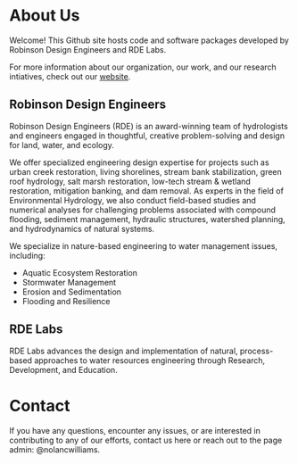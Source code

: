 # About Us

Welcome! This Github site hosts code and software packages developed by Robinson Design Engineers and RDE Labs.

For more information about our organization, our work, and our research intiatives, check out our [website](www.rde.us).

## Robinson Design Engineers
Robinson Design Engineers (RDE) is an award-winning team of hydrologists and engineers engaged in thoughtful, creative problem-solving and design for land, water, and ecology.

We offer specialized engineering design expertise for projects such as urban creek restoration, living shorelines, stream bank stabilization, green roof hydrology, salt marsh restoration, low-tech stream & wetland restoration, mitigation banking, and dam removal. As experts in the field of Environmental Hydrology, we also conduct field-based studies and numerical analyses for challenging problems associated with compound flooding, sediment management, hydraulic structures, watershed planning, and hydrodynamics of natural systems.

We specialize in nature-based engineering to water management issues, including:
- Aquatic Ecosystem Restoration
- Stormwater Management
- Erosion and Sedimentation
- Flooding and Resilience

## RDE Labs

RDE Labs advances the design and implementation of natural, process-based approaches to water resources engineering through Research, Development, and Education.


# Contact
If you have any questions, encounter any issues, or are interested in contributing to any of our efforts, contact us here or reach out to the page admin: @nolancwilliams. 
